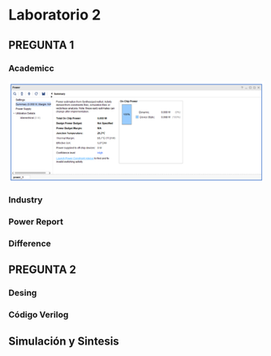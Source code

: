 # Laboratorio 2  

## PREGUNTA 1 

### Academicc  
![](https://github.com/wanly13/Arquitectura-de-Computadoras/blob/main/ac_pr.PNG)

### Industry


### Power Report  


### Difference  


## PREGUNTA 2  

### Desing  
 
### Código Verilog  

## Simulación y Sintesis  
